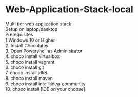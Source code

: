 # Web-Application-Stack-local
Multi tier web application stack \
Setup on laptop/desktop \
Prerequisites \
1.Windows 10 or Higher \
2. Install Chocolatey \
3. Open Powershell as Administrator \
4. choco install virtualbox \
5. choco install vagrant \
6. choco install git \
7. choco install jdk8 \
8. choco install maven \
9. choco install intellijidea-community \
10. choco install [IDE on your choose] 
